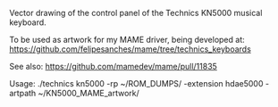 Vector drawing of the control panel of the Technics KN5000 musical keyboard.

To be used as artwork for my MAME driver, being developed at:
https://github.com/felipesanches/mame/tree/technics_keyboards
    
See also:
https://github.com/mamedev/mame/pull/11835


Usage:
./technics kn5000 -rp ~/ROM_DUMPS/ -extension hdae5000 -artpath ~/KN5000_MAME_artwork/
